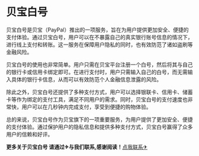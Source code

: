 # 贝宝白号

贝宝白号是贝宝（PayPal）推出的一项服务，旨在为用户提供更加安全、便捷的支付体验。通过贝宝白号，用户可以在不暴露自己的真实银行账号信息的情况下，进行线上支付和转账。这一服务在保障用户隐私的同时，也有效防范了诸如盗刷等金融风险。

贝宝白号的使用也非常简单。用户只需在贝宝平台注册一个白号，然后将其与自己的银行卡或信用卡绑定即可。在进行支付时，用户只需输入自己的白号，而无需输入具体的银行卡信息，从而可以有效防范个人金融信息泄露的风险。

除此之外，贝宝白号还提供了多种支付方式，用户可以选择银联卡、信用卡、储蓄卡等作为绑定的支付工具，满足不同用户的需求。同时，贝宝白号的支付速度也非常快，用户可以在几秒钟内完成支付，享受到便捷的购物体验。

总的来说，贝宝白号作为贝宝旗下的一项重要服务，为用户提供了更加安全、便捷的支付体验。通过保护用户的隐私信息和提供多种支付方式，贝宝白号赢得了众多用户的信赖和好评。

**更多关于贝宝白号 请通过✈与我们联系,感谢阅读！**[点我联系✈](https://faq.k02.cc)